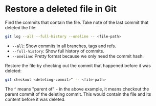 # Restore a deleted file in Git

Find the commits that contain the file. Take note of the last commit that deleted the file:

```bash
git log --all --full-history --oneline -- <file-path>
```

- `--all`: Show commits in all branches, tags and refs.
- `--full-history`: Show full history of commits.
- `--oneline`: Pretty format because we only need the commit hash.

Restore the file by checking out the commit that happened before it was deleted:

```bash
git checkout <deleting-commit>^ -- <file-path>
```

The `^` means "parent of" - in the above example, it means checkout the parent commit of the deleting commit. This would contain the file and its content before it was deleted.
